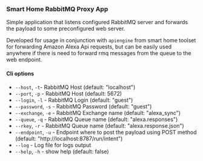 ### Smart Home RabbitMQ Proxy App 

Simple application that listens configured RabbitMQ server and forwards the payload to some preconfigured web server. 

Developed for usage in conjunction with ``apiengine`` from smart home toolset for forwarding Amazon Alexa Api requests, but can be easily 
used anywhere if there is need to forward rmq messages from the queue to the web endpoint.

#### Cli options

- ``--host``, ``-t``- RabbitMQ Host (default: "localhost")
- ``--port``, ``-p`` - RabbitMQ Host (default: 5672)
- ``--login``, ``-l`` - RabbitMQ Login (default: "guest")
- ``--password``, ``-s`` - RabbitMQ Password (default: "guest")
- ``--exchange``, ``-e`` - RabbitMQ Exchange name (default: "alexa_sync")
- ``--queue``, ``-q`` - RabbitMQ Queue name (default: "alexa.responses")
- ``--rkey``, ``-r`` - RabbitMQ Queue name (default: "alexa.response.json")
- ``--endpoint``, ``-u`` - Endpoint where to post the payload using POST method (default: "http://localhost:8787/run/intent")
- ``--log`` - Log file for logs output
- ``--help``, ``-h`` - show help (default: false)
